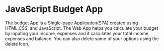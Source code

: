 # JavaScript Budget App
The budget App is a Single-page Application(SPA) created using HTML,CSS, and JavaScript.
The Web App helps you calculate your budget by inputing your income, expenses and it calculates your total income, expenses and balance.
You can also delete some of your options using the delete Icon.

